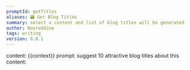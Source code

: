 ```yaml
---
promptId: getTitles
aliases: 🗃️ Get Blog Titles
summary: select a content and list of blog titles will be generated
author: Noureddine
tags: writing
version: 0.0.1
---
```

content: 
{{context}}
prompt:
suggest 10 attractive blog titles about this content: